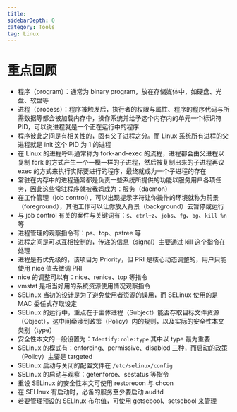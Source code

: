 ```yaml
---
title: 
sidebarDepth: 0 
category: Tools 
tag: Linux
---
```

# 重点回顾

- 程序（program）：通常为 binary program，放在存储媒体中，如硬盘、光盘、软盘等
- 进程（process）：程序被触发后，执行者的权限与属性、程序的程序代码与所需数据等都会被加载内存中，操作系统并给予这个内存内的单元一个标识符 PID，可以说进程就是一个正在运行中的程序
- 程序彼此之间是有相关性的，固有父子进程之分。而 Linux 系统所有进程的父进程就是 init 这个 PID 为 1 的进程
- 在 Linux 的进程呼叫通常称为 fork-and-exec 的流程，进程都会由父进程以复制 fork 的方式产生一个一模一样的子进程，然后被复制出来的子进程再议 exec 的方式来执行实际要进行的程序，最终就成为一个子进程的存在
- 常驻在内存中的进程通常都是负责一些系统所提供的功能以服务用户各项任务，因此这些常驻程序就被我妈成为：服务（daemon）
- 在工作管理（job control），可以出现提示字符让你操作的环境就称为前景（foreground），其他工作可以让你放入背景（background）去暂停或运行
- 与 job control 有关的案件与关键词有：`$`、`ctrl+z`、`jobs`、`fg`、`bg`、`kill %n` 等
- 进程管理的观察指令有：ps、top、pstree 等
- 进程之间是可以互相控制的，传递的信息（signal）主要通过 kill 这个指令在处理
- 进程是有优先级的，该项目为 Priority，但 PRI 是核心动态调整的，用户只能使用 nice 值去微调 PRI
- nice 的调整可以有：nice、renice、top 等指令
- vmstat 是相当好用的系统资源使用情况观察指令
- SELinux 当初的设计是为了避免使用者资源的误用，而 SELinux 使用的是 MAC 委任式存取设定
- SELinux 的运行中，重点在于主体进程（Subject）能否存取目标文件资源（Object），这中间牵涉到政策（Policy）内的规则，以及实际的安全性本文类别（type）
- 安全性本文的一般设置为：`Identify:role:type` 其中以 type 最为重要
- SELinux 的模式有：enforcing、permissive、disabled 三种，而启动的政策（Policy）主要是 targeted
- SELinux 启动与关闭的配置文件在 `/etc/selinux/config`
- SELinux 的启动与观察：getenforce、sestatus 等指令
- 重设 SELinux 的安全性本文可使用 restorecon 与 chcon
- 在 SELInux 有启动时，必备的服务至少要启动 auditd
- 若要管理预设的 SELInux 布尔值，可使用 getsebool、setsebool 来管理